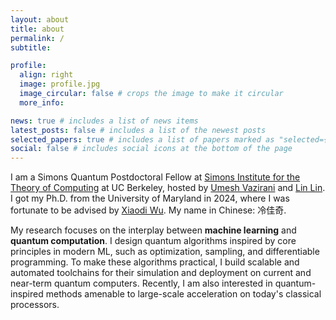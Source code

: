 ```yaml
---
layout: about
title: about
permalink: /
subtitle:

profile:
  align: right
  image: profile.jpg
  image_circular: false # crops the image to make it circular
  more_info: 

news: true # includes a list of news items
latest_posts: false # includes a list of the newest posts
selected_papers: true # includes a list of papers marked as "selected={true}"
social: false # includes social icons at the bottom of the page
---
```


I am a Simons Quantum Postdoctoral Fellow at [Simons Institute for the Theory of Computing](https://simons.berkeley.edu/homepage) at UC Berkeley, hosted by [Umesh Vazirani](https://people.eecs.berkeley.edu/~vazirani/) and [Lin Lin](https://math.berkeley.edu/~linlin/). I got my Ph.D. from the University of Maryland in 2024, where I was fortunate to be advised by [Xiaodi Wu](https://www.cs.umd.edu/~xwu/). My name in Chinese: 冷佳奇.

My research focuses on the interplay between **machine learning** and **quantum computation**. I design quantum algorithms inspired by core principles in modern ML, such as optimization, sampling, and differentiable programming. To make these algorithms practical, I build scalable and automated toolchains for their simulation and deployment on current and near-term quantum computers. Recently, I am also interested in quantum-inspired methods amenable to large-scale acceleration on today's classical processors.
